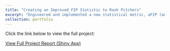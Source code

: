 ```yaml
---
title: "Creating an Improved FIP Statistic to Rank Pitchers"
excerpt: "Engineered and implemented a new statistical metric, aFIP (adjusted FIP), refining traditional FIP and xFIP by incorporating additional hit types such as infield fly balls, line drives, and ground balls. "
collection: portfolio
---
```




Click the link below to view the full project:

<a href="https://nolanlo.shinyapps.io/Improved_FIP/" target="_blank">View Full Project Report (Shiny App)</a>
